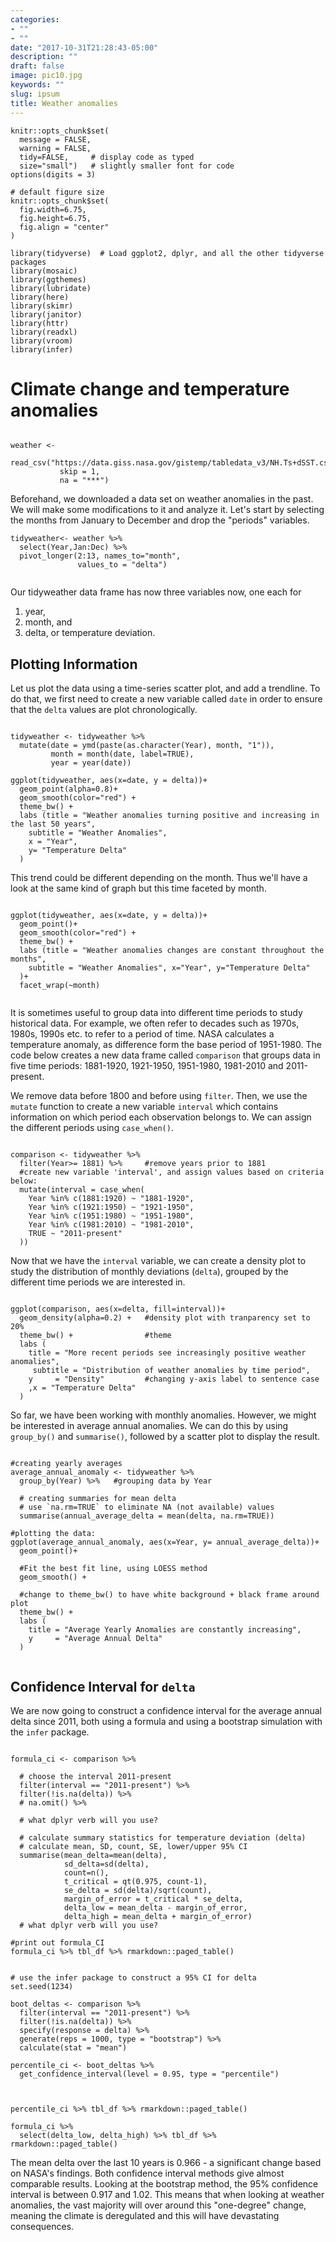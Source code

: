 ```yaml
---
categories:
- ""
- ""
date: "2017-10-31T21:28:43-05:00"
description: ""
draft: false
image: pic10.jpg
keywords: ""
slug: ipsum
title: Weather anomalies
---
```



```{r, setup, include=FALSE}
knitr::opts_chunk$set(
  message = FALSE, 
  warning = FALSE, 
  tidy=FALSE,     # display code as typed
  size="small")   # slightly smaller font for code
options(digits = 3)

# default figure size
knitr::opts_chunk$set(
  fig.width=6.75, 
  fig.height=6.75,
  fig.align = "center"
)
```


```{r load-libraries, include=FALSE}
library(tidyverse)  # Load ggplot2, dplyr, and all the other tidyverse packages
library(mosaic)
library(ggthemes)
library(lubridate)
library(here)
library(skimr)
library(janitor)
library(httr)
library(readxl)
library(vroom)
library(infer)
```



# Climate change and temperature anomalies 


```{r weather_data, cache=TRUE, include=FALSE}

weather <- 
  read_csv("https://data.giss.nasa.gov/gistemp/tabledata_v3/NH.Ts+dSST.csv", 
           skip = 1, 
           na = "***")

```

Beforehand, we downloaded a data set on weather anomalies in the past. We will make some modifications to it and analyze it.
Let's start by selecting the months from January to December and drop the "periods" variables. 

```{r tidyweather}
tidyweather<- weather %>% 
  select(Year,Jan:Dec) %>% 
  pivot_longer(2:13, names_to="month", 
               values_to = "delta")
  
```

Our tidyweather data frame has now three variables now, one each for 

1. year, 
1. month, and 
1. delta, or temperature deviation.

## Plotting Information

Let us plot the data using a time-series scatter plot, and add a trendline. To do that, we first need to create a new variable called `date` in order to ensure that the `delta` values are plot chronologically. 


```{r scatter_plot}

tidyweather <- tidyweather %>%
  mutate(date = ymd(paste(as.character(Year), month, "1")),
         month = month(date, label=TRUE),
         year = year(date))

ggplot(tidyweather, aes(x=date, y = delta))+
  geom_point(alpha=0.8)+
  geom_smooth(color="red") +
  theme_bw() +
  labs (title = "Weather anomalies turning positive and increasing in the last 50 years",
    subtitle = "Weather Anomalies", 
    x = "Year", 
    y= "Temperature Delta"
  )

```

This trend could be different depending on the month. Thus we'll have a look at the same kind of graph but this time faceted by month. 

```{r facet_wrap}

ggplot(tidyweather, aes(x=date, y = delta))+
  geom_point()+
  geom_smooth(color="red") +
  theme_bw() +
  labs (title = "Weather anomalies changes are constant throughout the months",
    subtitle = "Weather Anomalies", x="Year", y="Temperature Delta"
  )+
  facet_wrap(~month)
  
```


It is sometimes useful to group data into different time periods to study historical data. For example, we often refer to decades such as 1970s, 1980s, 1990s etc. to refer to a period of time. NASA calculates a temperature anomaly, as difference form the base period of 1951-1980. The code below creates a new data frame called `comparison` that groups data in five time periods: 1881-1920, 1921-1950, 1951-1980, 1981-2010 and 2011-present. 

We remove data before 1800 and before using `filter`. Then, we use the `mutate` function to create a new variable `interval` which contains information on which period each observation belongs to. We can assign the different periods using `case_when()`.


```{r intervals, eval=TRUE}

comparison <- tidyweather %>% 
  filter(Year>= 1881) %>%     #remove years prior to 1881
  #create new variable 'interval', and assign values based on criteria below:
  mutate(interval = case_when(
    Year %in% c(1881:1920) ~ "1881-1920",
    Year %in% c(1921:1950) ~ "1921-1950",
    Year %in% c(1951:1980) ~ "1951-1980",
    Year %in% c(1981:2010) ~ "1981-2010",
    TRUE ~ "2011-present"
  ))

```


Now that we have the `interval` variable, we can create a density plot to study the distribution of monthly deviations (`delta`), grouped by the different time periods we are interested in. 

```{r density_plot, eval=TRUE}

ggplot(comparison, aes(x=delta, fill=interval))+
  geom_density(alpha=0.2) +   #density plot with tranparency set to 20%
  theme_bw() +                #theme
  labs (
    title = "More recent periods see increasingly positive weather anomalies",
     subtitle = "Distribution of weather anomalies by time period",
    y     = "Density"         #changing y-axis label to sentence case
    ,x = "Temperature Delta"
  )

```

So far, we have been working with monthly anomalies. However, we might be interested in average annual anomalies. We can do this by using `group_by()` and `summarise()`, followed by a scatter plot to display the result. 

```{r averaging, eval=TRUE}

#creating yearly averages
average_annual_anomaly <- tidyweather %>% 
  group_by(Year) %>%   #grouping data by Year
  
  # creating summaries for mean delta 
  # use `na.rm=TRUE` to eliminate NA (not available) values 
  summarise(annual_average_delta = mean(delta, na.rm=TRUE)) 

#plotting the data:
ggplot(average_annual_anomaly, aes(x=Year, y= annual_average_delta))+
  geom_point()+
  
  #Fit the best fit line, using LOESS method
  geom_smooth() +
  
  #change to theme_bw() to have white background + black frame around plot
  theme_bw() +
  labs (
    title = "Average Yearly Anomalies are constantly increasing",
    y     = "Average Annual Delta"
  )                         


```


## Confidence Interval for `delta`



We are now going to construct a confidence interval for the average annual delta since 2011, both using a formula and using a bootstrap simulation with the `infer` package.

```{r, calculate_CI_using_formula, eval=TRUE}

formula_ci <- comparison %>% 

  # choose the interval 2011-present
  filter(interval == "2011-present") %>%
  filter(!is.na(delta)) %>% 
  # na.omit() %>% 
 
  # what dplyr verb will you use? 

  # calculate summary statistics for temperature deviation (delta) 
  # calculate mean, SD, count, SE, lower/upper 95% CI
  summarise(mean_delta=mean(delta),
            sd_delta=sd(delta), 
            count=n(),
            t_critical = qt(0.975, count-1),
            se_delta = sd(delta)/sqrt(count),
            margin_of_error = t_critical * se_delta,
            delta_low = mean_delta - margin_of_error,
            delta_high = mean_delta + margin_of_error)
  # what dplyr verb will you use? 

#print out formula_CI
formula_ci %>% tbl_df %>% rmarkdown::paged_table()

```


```{r, calculate_CI_using_bootstrap}

# use the infer package to construct a 95% CI for delta
set.seed(1234)

boot_deltas <- comparison %>% 
  filter(interval == "2011-present") %>%
  filter(!is.na(delta)) %>% 
  specify(response = delta) %>% 
  generate(reps = 1000, type = "bootstrap") %>% 
  calculate(stat = "mean")

percentile_ci <- boot_deltas %>% 
  get_confidence_interval(level = 0.95, type = "percentile") 



percentile_ci %>% tbl_df %>% rmarkdown::paged_table()

formula_ci %>% 
  select(delta_low, delta_high) %>% tbl_df %>% rmarkdown::paged_table()
```

The mean delta over the last 10 years is 0.966 - a significant change based on NASA's findings. Both confidence interval methods give almost comparable results. 
Looking at the bootstrap method, the 95% confidence interval is between 0.917 and 1.02. This means that when looking at weather anomalies, the vast majority will over around this "one-degree" change, meaning the climate is deregulated and this will have devastating consequences.


